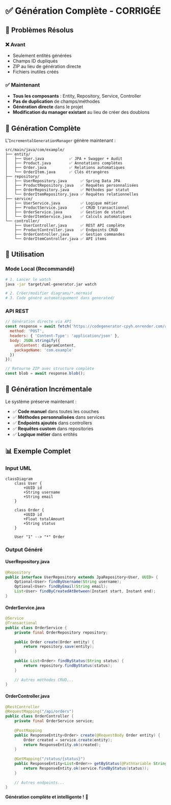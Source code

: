 # ✅ Génération Complète - CORRIGÉE

## 🔧 Problèmes Résolus

### ❌ **Avant**
- Seulement entités générées
- Champs ID dupliqués
- ZIP au lieu de génération directe
- Fichiers inutiles créés

### ✅ **Maintenant**
- **Tous les composants** : Entity, Repository, Service, Controller
- **Pas de duplication** de champs/méthodes
- **Génération directe** dans le projet
- **Modification du manager existant** au lieu de créer des doublons

## 🚀 Génération Complète

L'`IncrementalGenerationManager` génère maintenant :

```
src/main/java/com/example/
├── entity/
│   ├── User.java           ✅ JPA + Swagger + Audit
│   ├── Product.java        ✅ Annotations complètes
│   ├── Order.java          ✅ Relations automatiques
│   └── OrderItem.java      ✅ Clés étrangères
├── repository/
│   ├── UserRepository.java      ✅ Spring Data JPA
│   ├── ProductRepository.java   ✅ Requêtes personnalisées
│   ├── OrderRepository.java     ✅ Méthodes par statut
│   └── OrderItemRepository.java ✅ Requêtes relationnelles
├── service/
│   ├── UserService.java         ✅ Logique métier
│   ├── ProductService.java      ✅ CRUD transactionnel
│   ├── OrderService.java        ✅ Gestion de statut
│   └── OrderItemService.java    ✅ Calculs automatiques
└── controller/
    ├── UserController.java      ✅ REST API complète
    ├── ProductController.java   ✅ Endpoints CRUD
    ├── OrderController.java     ✅ Gestion commandes
    └── OrderItemController.java ✅ API items
```

## 🎯 Utilisation

### **Mode Local (Recommandé)**
```bash
# 1. Lancer le watch
java -jar target/uml-generator.jar watch

# 2. Créer/modifier diagrams/*.mermaid
# 3. Code généré automatiquement dans generated/
```

### **API REST**
```javascript
// Génération directe via API
const response = await fetch('https://codegenerator-cpyh.onrender.com/api/generate/crud', {
  method: 'POST',
  headers: { 'Content-Type': 'application/json' },
  body: JSON.stringify({
    umlContent: diagramContent,
    packageName: 'com.example'
  })
});

// Retourne ZIP avec structure complète
const blob = await response.blob();
```

## 🔄 Génération Incrémentale

Le système préserve maintenant :
- ✅ **Code manuel** dans toutes les couches
- ✅ **Méthodes personnalisées** dans services
- ✅ **Endpoints ajoutés** dans controllers
- ✅ **Requêtes custom** dans repositories
- ✅ **Logique métier** dans entités

## 📊 Exemple Complet

### **Input UML**
```mermaid
classDiagram
    class User {
        +UUID id
        +String username
        +String email
    }
    
    class Order {
        +UUID id
        +Float totalAmount
        +String status
    }
    
    User "1" --> "*" Order
```

### **Output Généré**

#### **UserRepository.java**
```java
@Repository
public interface UserRepository extends JpaRepository<User, UUID> {
    Optional<User> findByUsername(String username);
    Optional<User> findByEmail(String email);
    List<User> findByCreatedAtBetween(Instant start, Instant end);
}
```

#### **OrderService.java**
```java
@Service
@Transactional
public class OrderService {
    private final OrderRepository repository;
    
    public Order create(Order entity) {
        return repository.save(entity);
    }
    
    public List<Order> findByStatus(String status) {
        return repository.findByStatus(status);
    }
    
    // Autres méthodes CRUD...
}
```

#### **OrderController.java**
```java
@RestController
@RequestMapping("/api/orders")
public class OrderController {
    private final OrderService service;
    
    @PostMapping
    public ResponseEntity<Order> create(@RequestBody Order entity) {
        Order created = service.create(entity);
        return ResponseEntity.ok(created);
    }
    
    @GetMapping("/status/{status}")
    public ResponseEntity<List<Order>> getByStatus(@PathVariable String status) {
        return ResponseEntity.ok(service.findByStatus(status));
    }
    
    // Autres endpoints...
}
```

**Génération complète et intelligente !** 🎉
